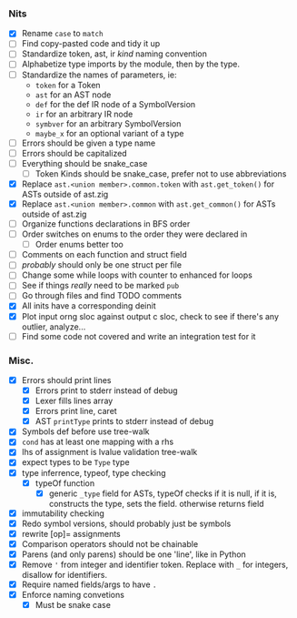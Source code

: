 ### Nits
<!-- These are good first-issues for those looking to contribute -->
- [x] Rename `case` to `match`
- [ ] Find copy-pasted code and tidy it up
- [ ] Standardize token, ast, ir *kind* naming convention
- [ ] Alphabetize type imports by the module, then by the type.
- [ ] Standardize the names of parameters, ie:
    - `token` for a Token
    - `ast` for an AST node
    - `def` for the def IR node of a SymbolVersion
    - `ir` for an arbitrary IR node
    - `symbver` for an arbitrary SymbolVersion
    - `maybe_x` for an optional variant of a type
- [ ] Errors should be given a type name
- [ ] Errors should be capitalized
- [ ] Everything should be snake_case
    - [ ] Token Kinds should be snake_case, prefer not to use abbreviations
- [x] Replace `ast.<union member>.common.token` with `ast.get_token()` for ASTs outside of ast.zig
- [x] Replace `ast.<union member>.common` with `ast.get_common()` for ASTs outside of ast.zig
- [ ] Organize functions declarations in BFS order
- [ ] Order switches on enums to the order they were declared in
    - [ ] Order enums better too
- [ ] Comments on each function and struct field
- [ ] *probably* should only be one struct per file
- [ ] Change some while loops with counter to enhanced for loops
- [ ] See if things *really* need to be marked `pub`
- [ ] Go through files and find TODO comments
- [x] All inits have a corresponding deinit
- [x] Plot input orng sloc against output c sloc, check to see if there's any outlier, analyze...
- [ ] Find some code not covered and write an integration test for it

### Misc.
- [x] Errors should print lines
    - [x] Errors print to stderr instead of debug
    - [x] Lexer fills lines array
    - [x] Errors print line, caret
    - [x] AST `printType` prints to stderr instead of debug
- [x] Symbols def before use tree-walk
- [x] `cond` has at least one mapping with a rhs
- [x] lhs of assignment is lvalue validation tree-walk
- [x] expect types to be `Type` type
- [x] type inferrence, typeof, type checking
    - [x] typeOf function
        - [x] generic `_type` field for ASTs, typeOf checks if it is null, if it is, constructs the type, sets the field. otherwise returns field
- [x] immutability checking
- [x] Redo symbol versions, should probably just be symbols
- [x] rewrite [op]= assignments
- [x] Comparison operators should not be chainable
- [x] Parens (and only parens) should be one 'line', like in Python
- [x] Remove `'` from integer and identifier token. Replace with `_` for integers, disallow for identifiers.
- [x] Require named fields/args to have `.`
- [x] Enforce naming convetions
    - [x] Must be snake case
        <!-- `([A-Z]*[a-z0-9]*_)*[A-Z]*[a-z0-9]*`
    - [x] Cannot define names that begin with `_` outside of prelude
    - [x] Types, traits, and functions that return types must be capitalized. Nothing else may be.
- [x] Make modulo not chainable (perhaps even replace it with `mod` and `rem` prelude functions)
- [x] Make it so that calls take in a list, not necessarily a product, so you can do something like this: `f((1, 2, 3))`
- [x] Adopt Go's newline insertion rules
- [x] Allow trailing commas in parenthesis (`, nl )` => `nl )`)
- [x] Create a builtin module which contains info about builtin types
    - [x] Grep for every instance of `Int8` or something, extract that info to a file
- [x] Fix camelCase detector (post-check, either all letters are capped, or just first of block)
- [ ] If a mismatch type error is produced by a control-structure where the only difference is that its optional, suggest adding an `else`
- [ ] Error if a symbol is marked mut when it isn't muted
- [x] 1-tuple, 1-sum
- [ ] Equality of products is just equality of all members in a product. Same with slices, strings, etc
    - [x] Addresses are equalable
- [ ] Visitor pattern for binops, unops, etc
    - [ ] Could also do "dependency injection" with a lot of things to remove scope/error/allocator arguments
- [x] Some function call lines are prepended and then popped before function call

### Testing
- [x] test.orng should detect which folders are in tests/integration, and create those folders in tests/integration/build, rather than it being hard-coded.
- [x] find out if GCC supports UBSan! enable it
- [x] allow more than one command line argument
- [x] `count` command which just counts the number of .orng files
- [x] Enable coverage for subdirectories of integration

### In-House rdgen
- [ ] Written in Zig
- [ ] Parses an LL(1) grammar
- [ ] Rejects if grammar is not LL(1) ("ambiguity" but not exactly)
- [ ] Generates JSON files of example programs, with identifiers, numbers, etc replaced with random values

### Language Features
- [x] addresses
    - [x] addr-of operator
    - [x] dereference operator
        - [x] validate address type
        - [x] lvalue
    - [x] codegen pointer types
    - [x] deref copy
    - [x] `&mut` and validation (also find a way to validate assigning to mut symbols, though that's technically different)
- [x] basic optimizations
    - [x] version symbols
    - [x] Constant fold
    - [x] Dead code elimination
    - [x] If a BB is just a branch on a phi parameter, and the argument is a known value, branch to whichever BB would have been branched to  
- [x] `defer`
    - [x] count defers in block tree-walk
- [x] `continue`/`break`/`return`
- [x] function calls
    - [x] parameters
    - [x] anon functions
    - [x] nested functions
    - [x] mut function parameters
    - [x] function call arity/type validation
    - [x] collect function types in program struct, generate typedefs
    - [x] default parameters
    - [x] named arguments
- [x] tuples
    - [x] type dependency DAG
        > Two product types are C-equivalent if they're field's types match as you go through the struct
        > Then, when you generate them, just do `struct struct_1 {int _1, int _2}`, which would match `(x: Int, y: Int)` and `(Int, Int)`
    - [x] `.` select
    - [x] select and loadStruct optimizations
    - [x] dot-assign
        - [x] validate dot lvalue
    - [x] default fields
    - [x] named fields
        - [x] change grammar to use assignments instead of `<-`. assignments have void type anyway, probably no confusion with `==`
    - [x] pointer to tuple, tuple of pointers, select deref
    - [x] should not be able to mix annot and non-annot tuples
- [x] arrays
    - [x] index
    - [x] index-assign
        - [x] validate index lvalue
    - [x] when deref copy prop op is enabled, pemdas.orng emits type error
- [x] slices
    - [x] `[]` slice from array operator, with variants
    - [x] subslices
    - [x] sublices with inferred lower bound (0)
    - [x] sublices with inferred upper bound (length)
    - [x] slice literals
- [x] UTF8
    - [x] Byte type
    - [x] string literals
        > NOT array/slice of characters. UTF8 encoding is variable width, so array/slice of Bytes!
        - [x] Character escapes (`\n`, `\r`, `\t`, `\x<hex byte>`)
        - [x] Error on invalid escapes (this should happen at lex-time)
        - [x] `String` type in prelude, which is an alias for `[]Byte` (immutable byte array)
        - [x] multiline string literals
    - [x] Character literals
        - [x] Character escapes (`\n`, `\r`, `\t`)
        - [x] Error on invalid escapes
        - [x] Error if character literal contains more than one character
- [ ] Sum types
    - [x] `||` for union
    - [x] Optimize `double.orng`: use-def analysis is buggy for selects, select-copy elimination opt isn't working
    - [x] equality on sum type values
    - [ ] consider a different inject syntax, maybe even bite the bullet with a call-like syntax
    - [ ] Builtin-function (?) to get tag name as string from sum
- [x] optionals
    - [x] `?` constructor
    - [x] remove `fromOptional`
    - [x] `orelse` coalesce
    - [x] control-flow operators return optional if else isn't present
- [ ] errors
    - [x] binary `!`
    - [x] `catch`
    - [x] `errdefer`
    - [x] `try`
    - [ ] inferred errors
        > Investigate. Seems problematic to implement well
        - [ ] Add convenience functions for sums to get the `ok` annotation from an error, instead of indexing the sum directly
    - [x] remove `throw`
- [x] more compile errors
    - [x] negative tests (coarse grained, just a bunch of files that should fail... for some reason or another. Would be too chaotic to mandate which error or where in source the error should occur)
        - [x] negative tests up to type checking
        - [x] `.poison` AST node which represents apart of the program with errors that should not be re-validated
        - [x] negative tests beyond type checking
        - [x] fix spans being inconsistently off (perhaps make it so that the whole expression is highlighted)
        > 'positive' test cases compile (panics are 'positive'!). 'negative' test cases do not compile!
    - [x] unreachable
        - [x] stack traces
        - [x] go back and add optional `case`, with `| else => unreachable` clauses
    - [x] proper fuzz tests
        > If a program ever compiles, make a log of what the orng program was
        > Fuzz testing will unfortunately crash if compiler crashes (maybe can be de-coupled?), so store latest orng program somewhere too
    - [x] default values
    - [x] explicit discarding with `_`
        - [x] error if discard when it's used
        - [x] error if function parameter is not used
        - [x] error if the result from a call is not used
    - [x] static index out of bounds
    - [x] dynamic index out of bounds
    - [x] static slice lower <= upper
    - [x] dynamic slice lower <= upper
    - [x] static checked arithmetic (actually easy since optimizer already does these automatically)
    - [x] static union tag check
    - [x] dynaminc union tag check
    - [x] sanitize call stack lines to escape " and \
    - [x] suggest the most similar visible identifier when an unknown identifier is used
    - [x] Make Arithmetic (operators) Great, Allegedly
        - [x] Types on both sides should be equal. Expect proper type (No subtyping!)
            - [x] Most binops need types to be *identical*
            - [x] Comparison operators only need types to be *assignable*
                > `x = 1 + 2 + 3` counterpoint: here there are two `+` operators, one performs identical, the other performs assignable
            - [x] Define representability too for constants
        - [x] Add Int8, Int16, Int32, Int64, Float32, Float64, Byte, Word16, Word32, Word64
        - [x] Add UB checking for signed integer arithmetic
            > {Int8, Int16, Int32, Int64} x {negate, add, sub, mult, div, mod, exponent}
    - [x] Enable the following warnings:
        - [x] `-Wformat=2`
        - [x] `-Werror`
        - [x] `-Wall`
            - [x] variable set but not used
            - [x] `unsigned char*` strings
            - [x] self-comparison optimization
            - [x] mark $panic() as _Noreturn
        - [x] `-Wextra`
        - [x] `-Wpedantic`
        - [x] `-pedantic-errors`
        - [x] `-Wconversion`
        - [x] `-Wsign-conversion`
        - [x] `-Wfloat-conversion`
        - [x] `-Wcast-qual`
        - [x] `-Wlogical-op`
        - [x] `-Wshadow`
        - [x] `-Wmisleading-indentation`
- [x] pattern matching
    - [x] `let` product destructuring
        - [x] `mut` applies before symbols
        - [x] Identifiers define new symbols, having a name repeat is a redefinition error
        - [x] recursive pattern matching
        - [x] `_` to ignore
            - [x] error if `_` is marked as `mut` or `const`
    - [x] assign product destructuring
        ```
        let (mut x, mut y): (Int, Int) = {4, 5}
        (x, y) = {y, x}
        ```
        - [x] `_` to ignore
    - [x] `match` expression
        - [x] Value matching
            > expr equals value
            - [x] compile-time check that value is same type as expr
        - [x] Block values
        - [x] Symbol capture
            > infallible match, declare symbol before rhs
        - [x] Product destructuring
            > all of terms match
            - [x] check product arity at compile-time, must match
        - [x] Sum destructuring
            > tag of expr matches tag of pattern
            - [x] check that expr is of the same sum type at compile-time
        - [x] Inferred members
        - [x] Injection
            > lhs sum matches, rhs pattern matches
            - [x] validate injection is valid for type, of course
            - [x] fix injection cruft with domainOf
        - [x] Fix syntax with nested matches
        - [x] `_` to ignore value 
        - [x] Error if match is not total
- [ ] new optimizations
    - [x] measure source-to-output ratio
    - [x] string literals should be indexed at compile-time, dont do runtime check
    - [x] remove ifndefs
    - [x] don't generate section comments if the section is empty
    - [x] don't generate the label for a basic block if a CFG only has one basic block
    - [x] If a temporary is only used once, just inline it's definition with where it's used
        > Will require parens if the surrounding def precedence is higher
    - [x] Panics shouldn't jump, call to panic function instead of just for loop
    - [x] Try and print lvaues better
        - [x] `*&x` is just `x`
        - [x] Perhaps do precedence stuff too. Too many parenthesis!
        - [x] `+0` in lvalue for indexing is kinda dumb
    - [x] expand_types should only allocate if anything changes
    - [x] set retval to poison, don't just return from validateAST
    - [x] identity optimizations (adding 0, multiplying by 1, etc..)
        > These aren't always reduced, especially if the other side is variable
    - [x] multiplying by 0, 1 mod x
    - [x] avoid struct copies on select
    - [x] output BB breadth-first, use a queue, do not use recursion
        - [x] don't `goto` BB if it's the next one in the queue
    - [x] replace `x != 0` with `x`, `x == 0` with `!x`
    - [x] copy propagate `loadSymbol` IR
    - [x] instead of checking if def is null, do `what is the most recent definition in this bb`
        > *might* be able to add a list of predecessors to BBs, check list of BBs for defs too, if they agree on a value
        > Currently theres a discontinuity with how the IR works and how codegen works.
        > IR is in SSA form, whereas C is flattened so that all symbvers of a same symbol share a same variable
        > This is the preferable way to gen C code, but it leads to tricky situations one must be careful of
    - [x] better select optimizations
    - [ ] local value numbering
    - [ ] partial redundancy elimination
    - [ ] induction variable identification/unrolling (this is a good one if possible)
        - [ ] loop invariant lifting
    - [ ] ! inlining
        > Incredibly important optimization
    - [ ] ? pointer aliasing analysis (should squash most whitebox testing)
    - [ ] Codegen optimizations (less important)
        - [x] if a branch depends on a symbver with a `negate` def IR, plunge `negate` and flip labels
        - [ ] `derefCopy` should elide `*&`s
        - [ ] `printSymbolVersion` should collapse addrOf IR, etc
    - [x] coverage!
    - [x] fuzz with updated `fuzz.ebnf` to force a proper main function
- [ ] compile-time evaluation
    > Validate, IR, Optimize. Don't codegen, interpret!
    - [x] `const` is an annotation and symbol modifier
    - [ ] eval type annotations
    - [ ] eval default inits
    - [ ] eval symbol defs defined as const
    - [ ] expressions marked `comptime`
        - [ ] block
        - [ ] if
        - [ ] case
        - [ ] decl
        - [ ] defer
    - [ ] eval array sizes
    - [ ] should be able to index heterogenous tuples with a comptime value
        > Is this undecidable?
    - [ ] first-class types based generics (stamp)
    - [ ] `as` which can do reinterpret casting
    - [ ] `sizeof`
    - [ ] bitwise psuedo functions
    - [ ] `typeof` prefix operator which returns type expression of expression
    - [ ] define `==` and `!=` operators for types, do at comptime
    - [ ] `default` prefix operator, which takes a type and returns the default value for that type
- [ ] build system (built upon compile-time evaluation)
    - [ ] **!IMPORTANT!** Should output .c and .h pair for each .orng file. Track dependencies, and only run gcc on modified files and the files that depend* on modified files, to produce .o files which should be linked.
    > Should be stateless, gosh dangit!
    > Read about philosophy of other build systems, what do users want/need to build Orng programs?
        > `orng build ?.orng` command takes in a file `?.orng` that has a `build` constant, which has fields for 
        > `fn import(const path:String) -> (tuple of definitions in module)`
        > `fn package(path: const String) -> (tuple of modules in package)`
        > `fn extern(name: const String, T: Type) -> T`
        > `fn extern_type(name: const String, backing: Type = ()) -> Type`
        > `fn c_include(path: const String) -> (a tuple of the definitions)`
    - [ ] `pub` keyword
    - [ ] `fn main(sys: System)->!()`
    - [ ] Specifies the entry function somehow
    - [ ] entry function takes a record of IO function pointers
    - [ ] be able to parse C headers
    - [ ] be able to include C source files before generated C file
    - [ ] be able to link static and dynamic libraries
    > How do 'packages' work? How **SHOULD** they work?
    - [ ] Optionally execute output executable after compiling
    - [ ] Externs
    - [ ] Prelude with:
        - [ ] Each primitive type as an extern type
        - [ ] `is_null()`
    > How to do exponentiation without libc?
    - [ ] debug mode which enables checks for UB
        - [ ] **IMPORTANT** indexes need to make their lhs lvalues in IR iff debug mode is off
    - [ ] Option to generate header and source file
    - [ ] Options to add C system headers and regular header directories
- [ ] refinement types
    - [ ] `where` which checks at runtime if a condition is true, panics if it's not
    - [ ] `==>` implies boolean operator might be handy
        > `ast^ == .match ==> mappings_have_rhs(ast)`
    - [ ] `where comptime` checks a condition at compiletime. If a condition is false at compile-time, error
- [ ] generic type unification
    > Identifiers that end in a `'` are considered free
    - [ ] error if an identifier contains a `'` in the middle of itself
    - [ ] error if identifier is defined with `let` or `match` with apostrophe
- [ ] type classes / interfaces / traits
    > Do not use for operator overloading!
    - [ ] `lhs<:rhs` operator with lhs being a capture pattern and rhs being a class
    - [ ] allocators
    - [ ] iterators & for loops
        - [ ] multi-loops, ranges like zig
    - [ ] Eq, Ord, Num, Bits, Convertible
    - [ ] derive
    - [ ] dot prepend `.>`
    - [ ] `id` function in prelude

### Standard Library
- [ ] Collections
    - [ ] List
        - [ ] `map`, `filter`, `reduce`
    - [ ] HashMap
- [ ] IO
- [ ] Debug (?)
- [ ] Memory
- [ ] Strings
    - [ ] String Buffer
    - [ ] Ascii and Unicode stuff
- [ ] Testing
- [ ] Process
- [ ] Threads

### Language Server
- [ ] Highlighting
- [ ] Goto definition
- [ ] Show types when you hover
- [ ] Show types when they're inferred
- [ ] Show error messages
- [ ] Formatter
    - [ ] Takes in code and formats it
- [ ] Linter
    - [ ] Warn if line is too long (140, after being whitespace stripped, not including comments, is excessive)
    - [ ] Warn about code such as `y, x = x, y` which is parsed as `y, (x = x), y`
        > Warn when non-unit expressions are in the middle of a block?
    - [ ] Warn if identifier is not in the right style
- [ ] Documentation generator
    - [ ] `///` Comment blocks are documentation
    - [ ] `\<attribute>` to mark attributes
    - [ ] error if attributes aren't documented or if they are but aren't present in the function

### Wishlist
- [ ] Make matches have to be exhaustive over all product types too. Make it UB to not match. Don't return optional value for matches
    > Generate all possible values (treat Ints and Floats as unit)
    > Feed values to patterns in order (ignore {block} patterns). 
    > If a pattern accepts, mark pattern, next value. 
    > If no patterns accept, value is witness of a value not matched by match, emit error.
    > After, if a pattern is not marked, it is a useless pattern, emit error.
    > Just not sure on the details. How are values represented? How are they generated? How are they accepted?
    > There's a better way to do this with matrices, but I didn't understand the papers.